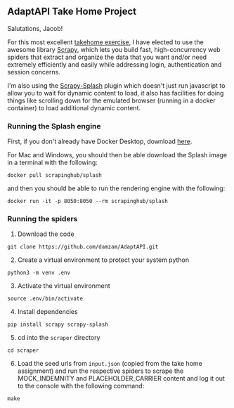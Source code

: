 ## AdaptAPI Take Home Project

Salutations, Jacob!

For this most excellent [takehome exercise](https://www.notion.so/adapt-api/Adapt-Engineering-Take-home-c9edda9f51dd4709b4ade053b8f19aff), I have elected to use the awesome library [Scrapy](https://github.com/scrapy/scrapy), which lets you build fast, high-concurrency web spiders that extract and organize the data that you want and/or need extremely efficiently and easily while addressing login, authentication and session concerns.

I'm also using the [Scrapy-Splash](https://github.com/scrapy-plugins/scrapy-splash) plugin which doesn't just run javascript to allow you to wait for dynamic content to load, it also has facilities for doing things like scrolling down for the emulated browser (running in a docker container) to load additional dynamic content.

### Running the Splash engine

First, if you don't already have Docker Desktop, download [here](https://www.docker.com/products/docker-desktop/).

For Mac and Windows, you should then be able download the Splash image in a terminal with the following:

`docker pull scrapinghub/splash`

and then you should be able to run the rendering engine with the following:

`docker run -it -p 8050:8050 --rm scrapinghub/splash`

### Running the spiders

1) Download the code

`git clone https://github.com/damzam/AdaptAPI.git`

2) Create a virtual environment to protect your system python

`python3 -m venv .env`

3) Activate the virtual environment

`source .env/bin/activate`

4) Install dependencies

`pip install scrapy scrapy-splash`

5) cd into the `scraper` directory

`cd scraper`

6) Load the seed urls from `input.json` (copied from the take home assignment) and run the respective spiders to scrape the MOCK_INDEMNITY and PLACEHOLDER_CARRIER content and log it out to the console with the following command:

`make`
